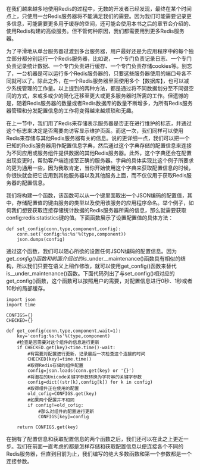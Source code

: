 在我们越来越多地使用Redis的过程中，无数的开发者已经发现，最终在某个时间点上，只使用一台Redis服务器将不能满足我们的需要。因为我们可能需要记录更多信息，可能需要更多用于缓存的空间，还可能会使用本书之后的章节会介绍的、使用Redis构建的高级服务。但不管何种原因，我们都需要用到更多Redis服务器。

为了平滑地从单台服务器过渡到多台服务器，用户最好还是为应用程序中的每个独立部分都分别运行一个Redis服务器，比如说，一个专门负责记录日志、一个专门负责记录统计数据、一个专门负责进行缓存、一个专门负责存储cookies等。别忘了，一台机器是可以运行多个Redis服务器的，只要这些服务器使用的端口号各不同就可以了。除此之外，在一个Redis服务器里面使用多个【数据库】，也可以减少系统管理的工作量。以上提到的两种方法，都是通过将不同数据划分至不同键空间的方式，来或多或少的简化迁移至更大或更多服务器时所需的工作。但遗憾的是，随着Redis服务器的数量或者Redis数据库的数量不断增多，为所有Redis服务器管理和分发配置信息的工作将变得越来越烦琐和无趣。

在上一节中，我们用了Redis来存储表示服务器是否正在进行维护的标志，并通过这个标志来决定是否需要向访客显示维护页面。而这一次，我们同样可以使用Redis来存储与其他Redis服务器有关的信息。说的更详细一点，我们可以把一个已知的Redis服务器用作配置信息字典，然后通过这个字典存储的配置信息来连接为不同应用或服务组件提供数据的其他Redis服务器。此外，这个字典还会在配置出现变更时，帮助客户端连接至正确的服务器。字典的具体实现比这个例子所要求的更为通用一些，因为我敢肯定，当你开始使用这个字典来获取配置信息的时候，你很快就会把它应用到其他服务器以及其他服务上面，而不仅仅用于获取Redis服务器的配置信息。

我们将构建一个函数，该函数可以从一个键里面取出一个JSON编码的配置值，其中，存储配置值的键由服务的类型以及使用该服务的应用程序命名。举个例子，如何我们想要获取连接存储统计数据的Redis服务器所需的信息，那么就需要获取config:redis:statistics键的值。下面函数展示了设置配置值的具体方法：

```
def set_config(conn,type,component,config):
    conn.set('config:%s:%s'%(type,component))
    json.dumps(config)
```

通过这个函数，我们可以随心所欲的设置任何JSON编码的配置信息。因为get\__config\(\)函数和前面介绍过的is_\_under_\_maintenance\(\)函数具有相似的结构，所以我们只要在语义上稍作修改，就可以使用get\_config\(\)函数来替代is_\_under\_maintenance\(\)函数。下面代码列出了与set\_config\(\)相对应的get\_config\(\)函数，这个函数可以按照用户的需要，对配置信息进行0秒、1秒或者10秒的局部缓存。

```
import json
import time

CONFIGS={}
CHECKED={}

def get_config(conn,type,component,wait=1):
    key='config:%s:%s'%(type,component)
    #检查是否需要对这个组件的信息进行更新
    if CHECKED.get(key)<time.time()-wait:
        #有需要对配置进行更新，记录最后一次检查这个连接的时间
        CHECKED[key]=time.time()
        #取得Redis存储的组件配置
        config=json.loads(conn.get(key) or '{}')
        #将潜在的Unicode关键字参数转换为字符串的关键字参数
        config=dict((str(k),config[k]) for k in config)
        #取得组件正在使用的配置
        old_cofig=CONFIGS.get(key)
        #如果两个配置并不相同
        if config!=old_cofig:
            #那么对组件的配置进行更新
            CONFIGS[key]=config

    return CONFIGS.get(key)
```

在拥有了配置信息和获取配置信息的两个函数之后，我们还可以在此之上更近一步。我们在前面一直考虑的都是怎样存储和获取配置信息以便连接各个不同的Redis服务器，但直到目前为止，我们编写的绝大多数函数和第一个参数都是一个连接参数。

